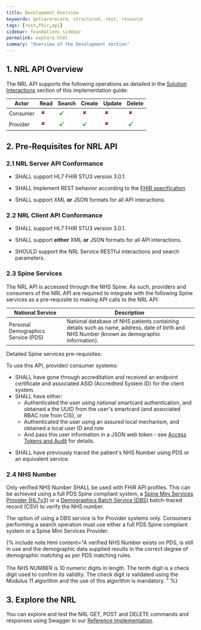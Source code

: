 ```yaml
---
title: Development Overview
keywords: getcarerecord, structured, rest, resource
tags: [rest,fhir,api]
sidebar: foundations_sidebar
permalink: explore.html
summary: "Overview of the Development section"
---
```


<!--
{% include custom/search.warnbanner.html %}

{% include custom/api_overview.svg %}
-->

## 1. NRL API Overview ##

<!--This section provides NRL implementers with an overview of the NRL API.-->

The NRL API supports the following operations as detailed in the [Solution Interactions](overview_interactions.html) section of this implementation guide:


|Actor|Read|Search|Create|Update|Delete|
| ------------- | ------------- | ------------- | ------------- | ------------- | ------------- | 
|Consumer|![Tick](images/cross.png)|![Tick](images/tick.png)|![Cross](images/cross.png)|![Cross](images/cross.png)|![Cross](images/cross.png)|
|Provider|![Tick](images/cross.png)|![Tick](images/tick.png)|![Tick](images/tick.png)|![Tick](images/cross.png)|![Tick](images/tick.png)|


<!--
- Consumer discovery of patient records on the NRLI National Record Locator Index
- Consumer retrieval of patient records from the NRL National Record Locator
- Provider creation, updates and deletions of patient record pointers on the NRLI National Record Locator Index
-->


## 2. Pre-Requisites for NRL API ##

### 2.1 NRL Server API Conformance ###

- SHALL support HL7 FHIR STU3 version 3.0.1.

<!--- SHALL support the CareConnect Patient resource profile.
- SHALL support at least one additional resource profile from the list of CareConnect Profiles-->

- SHALL Implement REST behavior according to the [FHIR specification](http://www.hl7.org/fhir/STU3/http.html)

- SHALL support XML **or** JSON formats for all API interactions.

<!-- SHALL expose a valid NRL FHIR [CapabilityStatement](https://www.hl7.org/fhir/STU3/capabilitystatement.html) identifying the list of profiles, operations and search parameters supported. See [NRL API FHIR Capability Statement profile](api_foundation_conformance.html).-->

<!--- - SHALL support the NRLS-DocumentReference-1 resource profile.

- SHOULD identify the resource profiles supported as part of the FHIR meta.profile attribute for each instance.-->

### 2.2 NRL Client API Conformance ###

- SHALL support HL7 FHIR STU3 version 3.0.1.

<!--- SHALL support the CareConnect Patient resource profile.
- SHALL support at least one additional resource profile from the list of CareConnect Profiles-->

- SHALL support **either** XML **or** JSON formats for all API interactions.


- SHOULD support the NRL Service RESTful interactions and search parameters.

<!-- SHOULD support the RESTful interactions and search parameters as declared in the NRL FHIR Server CapabilityStatement.-->


### 2.3 Spine Services ###

The NRL API is accessed through the NHS Spine. As such, providers and consumers of the NRL API are required to integrate with the following Spine services as a pre-requisite to making API calls to the NRL API:


|National Service|Description|
| ------------- | ------------- |
|Personal Demographics Service (PDS)|National database of NHS patients containing details such as name, address, date of birth and NHS Number (known as demographic information).|

<!--
|Spine Security Proxy (SSP)|Spine server that acts as an intermediary for requests from clients seeking resources from other servers [TBC]|
-->

Detailed Spine services pre-requisites:

To use this API, provider/ consumer systems:

- SHALL have gone through accreditation and received an endpoint certificate and associated ASID (Accredited System ID) for the client system.
- SHALL have either:
	- Authenticated the user using national smartcard authentication, and obtained a the UUID from the user's smartcard (and associated RBAC role from CIS), or
	- Authenticated the user using an assured local mechanism, and obtained a local user ID and role
	- And pass this user information in a JSON web token - see [Access Tokens and Audit](integration_access_tokens_and_audit_JWT.html) for details.

<!--
{% include warning.html content="It is not yet clear, whether or not national identity is needed to be established for a client to interact with the NRL. Further elaboration of NRL consumer and provider authentication scenarios is expected." %}
-->
- SHALL have previously traced the patient's NHS Number using PDS or an equivalent service.



<!--
- Provider/ consumer systems SHALL have gone through accreditation and received an endpoint certificate and associated ASID for the client system.
- Provider/ consumer systems SHALL be capable of PDS tracing (or equivalent service e.g. SMSP) of patients
- Provider/ consumer systems SHALL have obtained a local user ID and role and passed this user information in a JSON web token.
-->
<!--- Provider/ consumer systems Shall have either authenticated the user using national smartcard authentication, and obtained a UUID from the user’s smartcard (and associated RBAC role from CIS) or authenticated the user using an assured local mechanism, and obtained a local user ID and role and passed this user information in a JSON web token.
- Spine Security Proxy (SSP) [TBC]
-->

### 2.4 NHS Number ###

Only verified NHS Number SHALL be used with FHIR API profiles. This can be achieved using a full PDS Spine compliant system, a [Spine Mini Services Provider (HL7v3)](https://nhsconnect.github.io/spine-smsp/) or a [Demographics Batch Service (DBS)](https://developer.nhs.uk/library/systems/demographic-batch-service-dbs/) batch-traced record (CSV) to verify the NHS number. 

The option of using a DBS service is for Provider systems only. Consumers performing a search operation must use either a full PDS Spine compliant system or a Spine Mini Services Provider. 

{% include note.html content="A verified NHS Number exists on PDS, is still in use and the demographic data supplied results in the correct degree of demographic matching as per PDS matching rules.<br/><br/>The NHS NUMBER is 10 numeric digits in length. The tenth digit is a check digit used to confirm its validity. The check digit is validated using the Modulus 11 algorithm and the use of this algorithm is mandatory. " %}


## 3. Explore the NRL ##

You can explore and test the NRL GET, POST and DELETE commands and responses using Swagger in our [Reference Implementation](https://data.developer.nhs.uk/nrls-ri/index.html).


